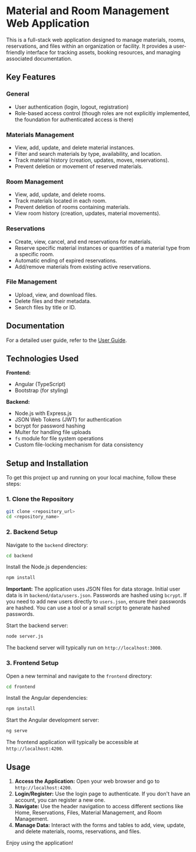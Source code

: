 # Material and Room Management Web Application

This is a full-stack web application designed to manage materials, rooms, reservations, and files within an organization or facility. It provides a user-friendly interface for tracking assets, booking resources, and managing associated documentation.

## Key Features

### General
- User authentication (login, logout, registration)
- Role-based access control (though roles are not explicitly implemented, the foundation for authenticated access is there)

### Materials Management
- View, add, update, and delete material instances.
- Filter and search materials by type, availability, and location.
- Track material history (creation, updates, moves, reservations).
- Prevent deletion or movement of reserved materials.

### Room Management
- View, add, update, and delete rooms.
- Track materials located in each room.
- Prevent deletion of rooms containing materials.
- View room history (creation, updates, material movements).

### Reservations
- Create, view, cancel, and end reservations for materials.
- Reserve specific material instances or quantities of a material type from a specific room.
- Automatic ending of expired reservations.
- Add/remove materials from existing active reservations.

### File Management
- Upload, view, and download files.
- Delete files and their metadata.
- Search files by title or ID.

## Documentation
For a detailed user guide, refer to the [User Guide](GUIDE.md).

## Technologies Used

**Frontend:**
- Angular (TypeScript)
- Bootstrap (for styling)

**Backend:**
- Node.js with Express.js
- JSON Web Tokens (JWT) for authentication
- bcrypt for password hashing
- Multer for handling file uploads
- `fs` module for file system operations
- Custom file-locking mechanism for data consistency

## Setup and Installation

To get this project up and running on your local machine, follow these steps:

### 1. Clone the Repository
```bash
git clone <repository_url>
cd <repository_name>
```

### 2. Backend Setup
Navigate to the `backend` directory:
```bash
cd backend
```
Install the Node.js dependencies:
```bash
npm install
```

**Important:** The application uses JSON files for data storage. Initial user data is in `backend/data/users.json`. Passwords are hashed using `bcrypt`. If you need to add new users directly to `users.json`, ensure their passwords are hashed. You can use a tool or a small script to generate hashed passwords.

Start the backend server:
```bash
node server.js
```
The backend server will typically run on `http://localhost:3000`.

### 3. Frontend Setup
Open a new terminal and navigate to the `frontend` directory:
```bash
cd frontend
```
Install the Angular dependencies:
```bash
npm install
```

Start the Angular development server:
```bash
ng serve
```
The frontend application will typically be accessible at `http://localhost:4200`.

## Usage

1.  **Access the Application:** Open your web browser and go to `http://localhost:4200`.
2.  **Login/Register:** Use the login page to authenticate. If you don't have an account, you can register a new one.
3.  **Navigate:** Use the header navigation to access different sections like Home, Reservations, Files, Material Management, and Room Management.
4.  **Manage Data:** Interact with the forms and tables to add, view, update, and delete materials, rooms, reservations, and files.

Enjoy using the application!
